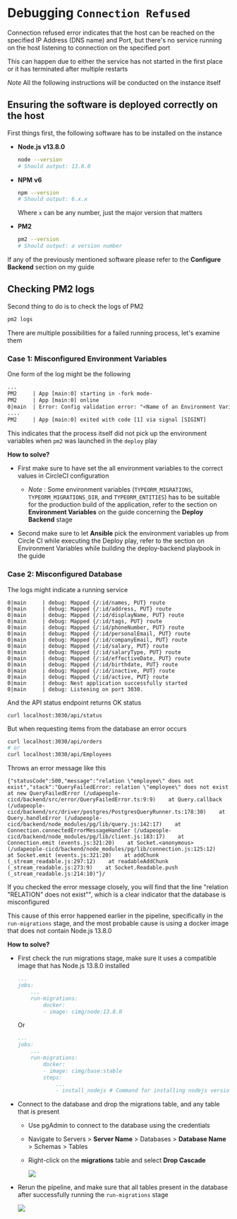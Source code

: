 # Debugging `Connection Refused`

Connection refused error indicates that the host can be reached on the specified IP Address (DNS name) and Port, but there's no service running on the host listening to connection on the specified port

This can happen due to either the service has not started in the first place or it has terminated after multiple restarts

_Note_ All the following instructions will be conducted on the instance itself

## Ensuring the software is deployed correctly on the host

First things first, the following software has to be installed on the instance

- **Node.js** **v13.8.0**

  ```sh
  node --version
  # Should output: 13.8.0
  ```

- **NPM** **v6**

  ```sh
  npm --version
  # Should output: 6.x.x
  ```

  Where `x` can be any number, just the major version that matters

- **PM2**

  ```sh
  pm2 --version
  # Should output: a version number
  ```

If any of the previously mentioned software please refer to the **Configure Backend** section on my guide

## Checking PM2 logs

Second thing to do is to check the logs of PM2

```sh
pm2 logs
```

There are multiple possibilities for a failed running process, let's examine them

### Case 1: Misconfigured Environment Variables

One form of the log might be the following

```txt
...
PM2     | App [main:0] starting in -fork mode-
PM2     | App [main:0] online
0|main  | Error: Config validation error: "<Name of an Environment Variable>" is required
....
PM2     | App [main:0] exited with code [1] via signal [SIGINT]
```

This indicates that the process itself did not pick up the environment variables when `pm2` was launched in the `deploy` play

**How to solve?**

- First make sure to have set the all environment variables to the correct values in CircleCI configuration

  - _Note_ : Some environment variables (`TYPEORM_MIGRATIONS`, `TYPEORM_MIGRATIONS_DIR`, and `TYPEORM_ENTITIES`) has to be suitable for the production build of the application, refer to the section on **Environment Variables** on the guide concerning the **Deploy Backend** stage

- Second make sure to let **Ansible** pick the environment variables up from Circle CI while executing the Deploy play, refer to the section on Environment Variables while building the deploy-backend playbook in the guide

### Case 2: Misconfigured Database

The logs might indicate a running service

```
0|main     | debug: Mapped {/:id/names, PUT} route
0|main     | debug: Mapped {/:id/address, PUT} route
0|main     | debug: Mapped {/:id/displayName, PUT} route
0|main     | debug: Mapped {/:id/tags, PUT} route
0|main     | debug: Mapped {/:id/phoneNumber, PUT} route
0|main     | debug: Mapped {/:id/personalEmail, PUT} route
0|main     | debug: Mapped {/:id/companyEmail, PUT} route
0|main     | debug: Mapped {/:id/salary, PUT} route
0|main     | debug: Mapped {/:id/salaryType, PUT} route
0|main     | debug: Mapped {/:id/effectiveDate, PUT} route
0|main     | debug: Mapped {/:id/birthdate, PUT} route
0|main     | debug: Mapped {/:id/inactive, PUT} route
0|main     | debug: Mapped {/:id/active, PUT} route
0|main     | debug: Nest application successfully started
0|main     | debug: Listening on port 3030.
```

And the API status endpoint returns OK status

```
curl localhost:3030/api/status
```

But when requesting items from the database an error occurs

```sh
curl localhost:3030/api/orders
# or
curl localhost:3030/api/Employees
```

Throws an error message like this

```
{"statusCode":500,"message":"relation \"employee\" does not exist","stack":"QueryFailedError: relation \"employee\" does not exist    at new QueryFailedError (/udapeople-cicd/backend/src/error/QueryFailedError.ts:9:9)    at Query.callback (/udapeople-cicd/backend/src/driver/postgres/PostgresQueryRunner.ts:178:30)    at Query.handleError (/udapeople-cicd/backend/node_modules/pg/lib/query.js:142:17)    at Connection.connectedErrorMessageHandler (/udapeople-cicd/backend/node_modules/pg/lib/client.js:183:17)    at Connection.emit (events.js:321:20)    at Socket.<anonymous> (/udapeople-cicd/backend/node_modules/pg/lib/connection.js:125:12)    at Socket.emit (events.js:321:20)    at addChunk (_stream_readable.js:297:12)    at readableAddChunk (_stream_readable.js:273:9)    at Socket.Readable.push (_stream_readable.js:214:10)"}/
```

If you checked the error message closely, you will find that the line "relation \"RELATION\" does not exist"", which is a clear indicator that the database is misconfigured

This cause of this error happened earlier in the pipeline, specifically in the `run-migrations` stage, and the most probable cause is using a docker image that does not contain Node.js 13.8.0

**How to solve?**

- First check the run migrations stage, make sure it uses a compatible image that has Node.js 13.8.0 installed

  ```yml
  ...
  jobs:
      ...
      run-migrations:
          docker:
          - image: cimg/node:13.8.0
  ```

  Or

  ```yml
  ...
  jobs:
      ...
      run-migrations:
          docker:
          - image: cimg/base:stable
          steps:
              ...
              - install_nodejs # Command for installing nodejs version 13.8.0, check the guide for details
  ```

- Connect to the database and drop the migrations table, and any table that is present

  - Use pgAdmin to connect to the database using the credentials
  - Navigate to Servers > **Server Name** > Databases > **Database Name** > Schemas > Tables
  - Right-click on the **migrations** table and select **Drop Cascade**

    ![](./drop-table.png)

- Rerun the pipeline, and make sure that all tables present in the database after successfully running the `run-migrations` stage

  ![](./correct-tables.png)
